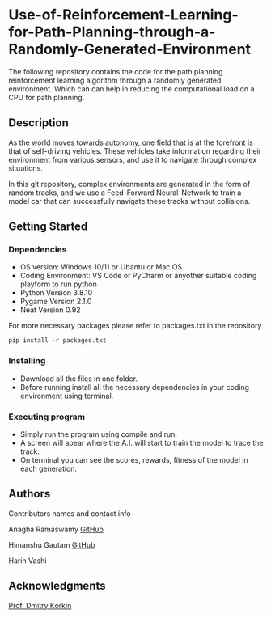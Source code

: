 # Use-of-Reinforcement-Learning-for-Path-Planning-through-a-Randomly-Generated-Environment

The following repository contains the code for the path planning reinforcement learning algorithm through a randomly generated environment. Which can can help in reducing the computational load on a CPU for path planning.

## Description 

As the world moves towards autonomy, one field that is at the forefront is that of self-driving vehicles. These vehicles take information regarding their environment from various sensors, and use it to navigate through complex situations. 

In this git repository, complex environments are generated in the form of random tracks, and we use a Feed-Forward Neural-Network to train a model car that can successfully navigate these tracks without collisions. 

## Getting Started

### Dependencies

* OS version: Windows 10/11 or Ubantu or Mac OS
* Coding Environment: VS Code or PyCharm or anyother suitable coding playform to run python
* Python Version 3.8.10
* Pygame Version 2.1.0
* Neat Version 0.92

For more necessary packages please refer to packages.txt in the repository
```
pip install -r packages.txt
```

### Installing

* Download all the files in one folder. 
* Before running install all the necessary dependencies in your coding environment using terminal.

### Executing program

* Simply run the program using compile and run.
* A screen will apear where the A.I. will start to train the model to trace the track.
* On terminal you can see the scores, rewards, fitness of the model in each generation. 

## Authors

Contributors names and contact info


Anagha Ramaswamy
[GitHub](https://github.com/anagharamaswamy)

Himanshu Gautam
[GitHub](https://github.com/Himanshu12328)

Harin Vashi


## Acknowledgments
[Prof. Dmitry Korkin](https://www.wpi.edu/people/faculty/dkorkin)


